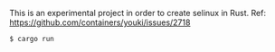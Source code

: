 This is an experimental project in order to create selinux in Rust.
Ref: https://github.com/containers/youki/issues/2718

```console
$ cargo run
```

